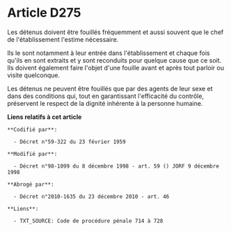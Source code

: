 # Article D275

Les détenus doivent être fouillés fréquemment et aussi souvent que le chef de l'établissement l'estime nécessaire.

Ils le sont notamment à leur entrée dans l'établissement et chaque fois qu'ils en sont extraits et y sont reconduits pour
quelque cause que ce soit. Ils doivent également faire l'objet d'une fouille avant et après tout parloir ou visite
quelconque.

Les détenus ne peuvent être fouillés que par des agents de leur sexe et dans des conditions qui, tout en garantissant
l'efficacité du contrôle, préservent le respect de la dignité inhérente à la personne humaine.

**Liens relatifs à cet article**

	**Codifié par**:

	  - Décret n°59-322 du 23 février 1959

	**Modifié par**:

	  - Décret n°98-1099 du 8 décembre 1998 - art. 59 () JORF 9 décembre 1998

	**Abrogé par**:

	  - Décret n°2010-1635 du 23 décembre 2010 - art. 46

	**Liens**:

	  - TXT_SOURCE: Code de procédure pénale 714 à 728
